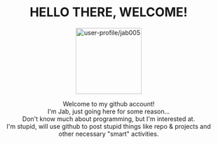 <h1 align="center">HELLO THERE, WELCOME!</h1>
<p align="center" /><img src="https://avatars.githubusercontent.com/u/164631211?v=4" width="150px" height="auto" alt="user-profile/jab005" />
<p align="center">Welcome to my github account!<br>
I'm Jab, just going here for some reason...<br>
Don't know much about programming, but I'm interested at.<br>
I'm stupid, will use github to post stupid things like repo & projects and other necessary "smart" activities.
</p>

